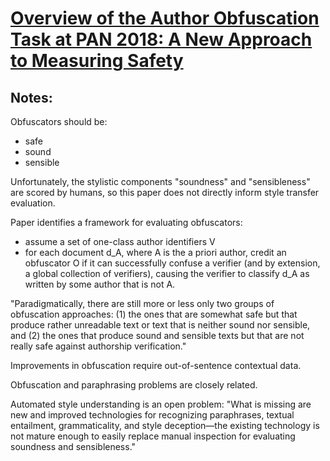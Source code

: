 [Overview of the Author Obfuscation Task at PAN 2018: A New Approach to Measuring Safety](http://ceur-ws.org/Vol-2125/invited_paper_16.pdf)
======

Notes:
-----

Obfuscators should be:
- safe
- sound
- sensible

Unfortunately, the stylistic components "soundness" and "sensibleness" are scored by humans, so this paper does not directly inform style transfer evaluation.

Paper identifies a framework for evaluating obfuscators:
- assume a set of one-class author identifiers V
- for each document d_A, where A is the a priori author, credit an obfuscator O if it can successfully confuse a verifier (and by extension, a global collection of verifiers), causing the verifier to classify d_A as written by some author that is not A.


"Paradigmatically, there are still more or less
only two groups of obfuscation approaches: (1) the ones that are somewhat safe but
that produce rather unreadable text or text that is neither sound nor sensible, and (2) the
ones that produce sound and sensible texts but that are not really safe against authorship
verification."

Improvements in obfuscation require out-of-sentence contextual data.

Obfuscation and paraphrasing problems are closely related.

Automated style understanding is an open problem: "What is missing
are new and improved technologies for recognizing paraphrases, textual entailment,
grammaticality, and style deception—the existing technology is not mature enough to
easily replace manual inspection for evaluating soundness and sensibleness."